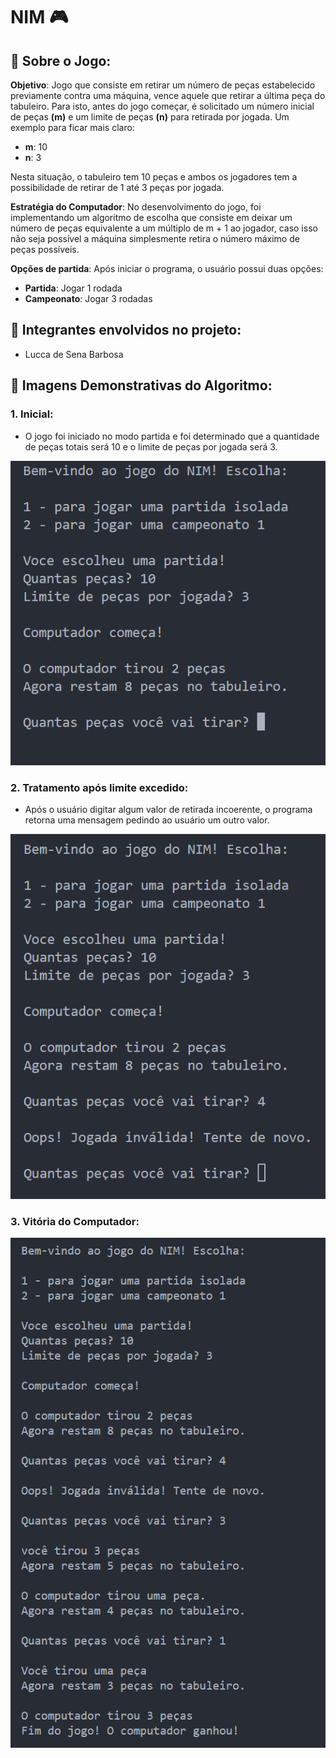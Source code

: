 # NIM 🎮

## 📌 Sobre o Jogo:
<b>Objetivo</b>: Jogo que consiste em retirar um número de peças estabelecido previamente contra uma máquina, vence aquele que retirar a última peça do tabuleiro. Para isto, antes do jogo começar, é solicitado um número inicial de peças <b>(m)</b> e um limite de peças <b>(n)</b> para retirada  por jogada. Um exemplo para ficar mais claro:

- <b>m</b>: 10
- <b>n</b>: 3

Nesta situação, o tabuleiro tem 10 peças e ambos os jogadores tem a possibilidade de retirar de 1 até 3 peças por jogada.

<b>Estratégia do Computador</b>: No desenvolvimento do jogo, foi implementando um algoritmo de escolha que consiste em deixar um número de peças equivalente a um múltiplo de m + 1 ao jogador, caso isso não seja possível a máquina simplesmente retira o número máximo de peças possíveis.

<b>Opções de partida</b>: Após iniciar o programa, o usuário possui duas opções:
- <b>Partida</b>: Jogar 1 rodada
- <b>Campeonato</b>: Jogar 3 rodadas


## 📌 Integrantes envolvidos no projeto:
- Lucca de Sena Barbosa

## 📌 Imagens Demonstrativas do Algoritmo:

### 1. Inicial: 
- O jogo foi iniciado no modo partida e foi determinado que a quantidade de peças totais será 10 e o limite de peças por jogada será 3. <br>

<img src="images/image1.png" alt="Imagem do Jogo" ></img>

### 2. Tratamento após limite excedido:
- Após o usuário digitar algum valor de retirada incoerente, o programa retorna uma mensagem pedindo ao usuário um outro valor. <br>

<img src="images/image2.png" alt="Imagem do Jogo" ></img>

### 3. Vitória do Computador:
<img src="images/image3.png" alt="Imagem do Jogo"  ></img>